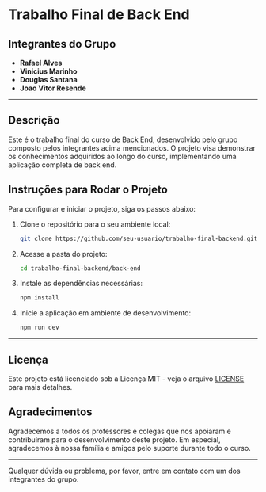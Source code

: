 # Trabalho Final de Back End

## Integrantes do Grupo

- **Rafael Alves**
- **Vinicius Marinho**
- **Douglas Santana**
- **Joao Vitor Resende**

---

## Descrição

Este é o trabalho final do curso de Back End, desenvolvido pelo grupo composto pelos integrantes acima mencionados. O projeto visa demonstrar os conhecimentos adquiridos ao longo do curso, implementando uma aplicação completa de back end.

## Instruções para Rodar o Projeto

Para configurar e iniciar o projeto, siga os passos abaixo:

1. Clone o repositório para o seu ambiente local:
    ```bash
    git clone https://github.com/seu-usuario/trabalho-final-backend.git
    ```

2. Acesse a pasta do projeto:
    ```bash
    cd trabalho-final-backend/back-end
    ```

3. Instale as dependências necessárias:
    ```bash
    npm install
    ```

4. Inicie a aplicação em ambiente de desenvolvimento:
    ```bash
    npm run dev
    ```

---

## Licença

Este projeto está licenciado sob a Licença MIT - veja o arquivo [LICENSE](LICENSE) para mais detalhes.

## Agradecimentos

Agradecemos a todos os professores e colegas que nos apoiaram e contribuíram para o desenvolvimento deste projeto. Em especial, agradecemos à nossa família e amigos pelo suporte durante todo o curso.

---

Qualquer dúvida ou problema, por favor, entre em contato com um dos integrantes do grupo.
